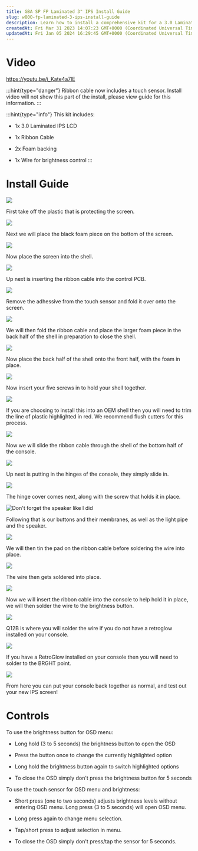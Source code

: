 ```yaml
---
title: GBA SP FP Laminated 3" IPS Install Guide
slug: w80O-fp-laminated-3-ips-install-guide
description: Learn how to install a comprehensive kit for a 3.0 Laminated IPS LCD display with this step-by-step guide. The document includes detailed instructions, images, and information on component placement, soldering locations, and console setup options. Discove
createdAt: Fri Mar 31 2023 14:07:23 GMT+0000 (Coordinated Universal Time)
updatedAt: Fri Jan 05 2024 16:29:45 GMT+0000 (Coordinated Universal Time)
---
```


# Video

<https://youtu.be/i_Kate4a7lE>

:::hint{type="danger"}
Ribbon cable now includes a touch sensor. Install video will not show this part of the install, please view guide for this information.
:::

:::hint{type="info"}
This kit includes:&#x20;

*   1x 3.0 Laminated IPS LCD

*   1x Ribbon Cable

*   2x Foam backing

*   1x Wire for brightness control
:::



# Install Guide



![](../../assets/MCFBVou3FRqBjEr31vY1s_1-take-plastic-off.jpg)

First take off the plastic that is protecting the screen.&#x20;

![](../../assets/sOnirSn9NnODw0_GUYxhn_2-put-on-foam-piece.jpg)

Next we will place the black foam piece on the bottom of the screen.&#x20;

![](../../assets/ulnXrlfDeZwrXkgSSkjcw_3-place-screen-into-shell.jpg)

Now place the screen into the shell.&#x20;

![](../../assets/T1l674g0sOzOyac6YaB9T_4-connect-pcb.jpg)

Up next is inserting the ribbon cable into the control PCB.

![](../../assets/FLjwV5Fv_l2u25gpZTSej_20240105105218.jpg)

Remove the adhessive from the touch sensor and fold it over onto the screen.

![](../../assets/6Nu1NwyCqjT5kFs_oGgkT_5-fold-ribbon.jpg)

We will then fold the ribbon cable and place the larger foam piece in the back half of the shell in preparation to close the shell.&#x20;

![](../../assets/rwarn3tMXQfKBalVSak7x_6-back-placed-on.jpg)

Now place the back half of the shell onto the front half, with the foam in place.&#x20;

![](../../assets/DfbE9A3KiNLPCn56ALLI7_7-insert-screws.jpg)

Now insert your five screws in to hold your shell together.&#x20;

![](../../assets/PjboiX3xax52KyLGFEWt8_shell-trim.jpg)

If you are choosing to install this into an OEM shell then you will need to trim the line of plastic highlighted in red. We recommend flush cutters for this process.&#x20;

![](../../assets/A1MLt__fYiE_N8_jo_X8G_9-slide-ribbon-through-shell.jpg)

Now we will slide the ribbon cable through the shell of the bottom half of the console.&#x20;

![](../../assets/jZafeQmZ5b4rdqlMsP2Gr_10-hinges.jpg)

Up next is putting in the hinges of the console, they simply slide in.&#x20;

![](../../assets/sgFM_xeV54v1OaZq4LTO__11-hinge-coverr.jpg)

The hinge cover comes next, along with the screw that holds it in place.&#x20;

![Don't forget the speaker like I did ](../../assets/SWCcTDWuUKOfhuYQuBG7G_12-insert-buttons-and-membranes.jpg)

Following that is our buttons and their membranes, as well as the light pipe and the speaker.&#x20;

![](../../assets/-XavGIbZoc-Q7t6yd32EF_13-tin-pad.jpg)

We will then tin the pad on the ribbon cable before soldering the wire into place.&#x20;

![](../../assets/Lo9r92OFGcqyr-bATJjXK_14-solder-wire.jpg)

The wire then gets soldered into place.

![](../../assets/fIq4lLDLDRvKWsgnJ2Q3h_15-insert-ribbon-cable.jpg)

Now we will insert the ribbon cable into the console to help hold it in place, we will then solder the wire to the brightness button.&#x20;

![](../../assets/LAKPGKIYL9fpwiMLzJnNK_brightness-pad.jpg)

Q12B is where you will solder the wire if you do not have a retroglow installed on your console.&#x20;

![](../../assets/voarrOYb96mxOrY5PUNfq_16-brightness-point.jpg)

If you have a RetroGlow installed on your console then you will need to solder to the BRGHT point.&#x20;



![](../../assets/DZvPhwjKCECYuLk9lyTVa_final-assembly.jpg)

From here you can put your console back together as normal, and test out your new IPS screen!&#x20;

# Controls&#x20;

To use the brightness button for OSD menu:

*   Long hold (3 to 5 seconds) the brightness button to open the OSD

*   Press the button once to change the currently highlighted option

*   Long hold the brightness button again to switch highlighted options

*   To close the OSD simply don't press the brightness button for 5 seconds

To use the touch sensor for OSD menu and brightness:

*   Short press (one to two seconds) adjusts brightness levels without entering OSD menu. Long press (3 to 5 seconds) will open OSD menu.

*   Long press again to change menu selection.

*   Tap/short press to adjust selection in menu.

*   To close the OSD simply don't press/tap the sensor for 5 seconds.



